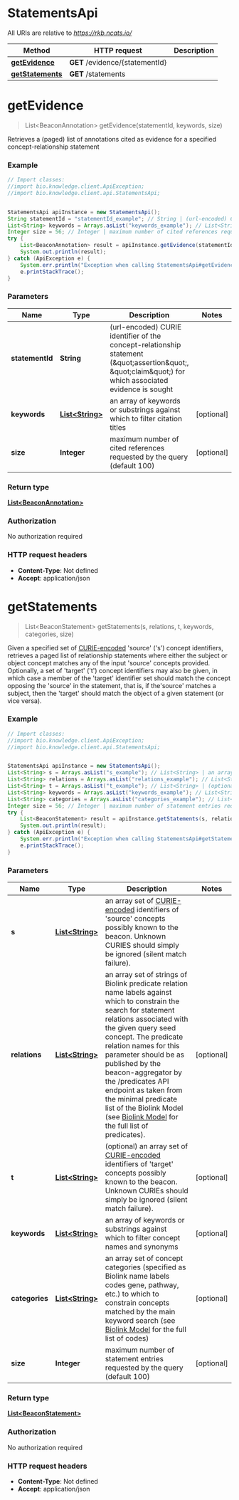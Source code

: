 # StatementsApi

All URIs are relative to *https://rkb.ncats.io/*

Method | HTTP request | Description
------------- | ------------- | -------------
[**getEvidence**](StatementsApi.md#getEvidence) | **GET** /evidence/{statementId} | 
[**getStatements**](StatementsApi.md#getStatements) | **GET** /statements | 


<a name="getEvidence"></a>
# **getEvidence**
> List&lt;BeaconAnnotation&gt; getEvidence(statementId, keywords, size)



Retrieves a (paged) list of annotations cited as evidence for a specified concept-relationship statement 

### Example
```java
// Import classes:
//import bio.knowledge.client.ApiException;
//import bio.knowledge.client.api.StatementsApi;


StatementsApi apiInstance = new StatementsApi();
String statementId = "statementId_example"; // String | (url-encoded) CURIE identifier of the concept-relationship statement (\"assertion\", \"claim\") for which associated evidence is sought 
List<String> keywords = Arrays.asList("keywords_example"); // List<String> | an array of keywords or substrings against which to filter citation titles
Integer size = 56; // Integer | maximum number of cited references requested by the query (default 100) 
try {
    List<BeaconAnnotation> result = apiInstance.getEvidence(statementId, keywords, size);
    System.out.println(result);
} catch (ApiException e) {
    System.err.println("Exception when calling StatementsApi#getEvidence");
    e.printStackTrace();
}
```

### Parameters

Name | Type | Description  | Notes
------------- | ------------- | ------------- | -------------
 **statementId** | **String**| (url-encoded) CURIE identifier of the concept-relationship statement (\&quot;assertion\&quot;, \&quot;claim\&quot;) for which associated evidence is sought  |
 **keywords** | [**List&lt;String&gt;**](String.md)| an array of keywords or substrings against which to filter citation titles | [optional]
 **size** | **Integer**| maximum number of cited references requested by the query (default 100)  | [optional]

### Return type

[**List&lt;BeaconAnnotation&gt;**](BeaconAnnotation.md)

### Authorization

No authorization required

### HTTP request headers

 - **Content-Type**: Not defined
 - **Accept**: application/json

<a name="getStatements"></a>
# **getStatements**
> List&lt;BeaconStatement&gt; getStatements(s, relations, t, keywords, categories, size)



Given a specified set of [CURIE-encoded](https://www.w3.org/TR/curie/)  &#39;source&#39; (&#39;s&#39;) concept identifiers,  retrieves a paged list of relationship statements where either the subject or object concept matches any of the input &#39;source&#39; concepts provided.  Optionally, a set of &#39;target&#39; (&#39;t&#39;) concept  identifiers may also be given, in which case a member of the &#39;target&#39; identifier set should match the concept opposing the &#39;source&#39; in the  statement, that is, if the&#39;source&#39; matches a subject, then the  &#39;target&#39; should match the object of a given statement (or vice versa). 

### Example
```java
// Import classes:
//import bio.knowledge.client.ApiException;
//import bio.knowledge.client.api.StatementsApi;


StatementsApi apiInstance = new StatementsApi();
List<String> s = Arrays.asList("s_example"); // List<String> | an array set of [CURIE-encoded](https://www.w3.org/TR/curie/) identifiers of  'source' concepts possibly known to the beacon. Unknown CURIES should simply be ignored (silent match failure). 
List<String> relations = Arrays.asList("relations_example"); // List<String> | an array set of strings of Biolink predicate relation name labels against which to constrain the search for statement relations associated with the given query seed concept. The predicate  relation names for this parameter should be as published by  the beacon-aggregator by the /predicates API endpoint as taken from the minimal predicate list of the Biolink Model  (see [Biolink Model](https://biolink.github.io/biolink-model)  for the full list of predicates). 
List<String> t = Arrays.asList("t_example"); // List<String> | (optional) an array set of [CURIE-encoded](https://www.w3.org/TR/curie/) identifiers of 'target' concepts possibly known to the beacon.  Unknown CURIEs should simply be ignored (silent match failure). 
List<String> keywords = Arrays.asList("keywords_example"); // List<String> | an array of keywords or substrings against which to filter concept names and synonyms
List<String> categories = Arrays.asList("categories_example"); // List<String> | an array set of concept categories (specified as Biolink name labels codes gene, pathway, etc.) to which to constrain concepts matched by the main keyword search (see [Biolink Model](https://biolink.github.io/biolink-model) for the full list of codes) 
Integer size = 56; // Integer | maximum number of statement entries requested by the query (default 100) 
try {
    List<BeaconStatement> result = apiInstance.getStatements(s, relations, t, keywords, categories, size);
    System.out.println(result);
} catch (ApiException e) {
    System.err.println("Exception when calling StatementsApi#getStatements");
    e.printStackTrace();
}
```

### Parameters

Name | Type | Description  | Notes
------------- | ------------- | ------------- | -------------
 **s** | [**List&lt;String&gt;**](String.md)| an array set of [CURIE-encoded](https://www.w3.org/TR/curie/) identifiers of  &#39;source&#39; concepts possibly known to the beacon. Unknown CURIES should simply be ignored (silent match failure).  |
 **relations** | [**List&lt;String&gt;**](String.md)| an array set of strings of Biolink predicate relation name labels against which to constrain the search for statement relations associated with the given query seed concept. The predicate  relation names for this parameter should be as published by  the beacon-aggregator by the /predicates API endpoint as taken from the minimal predicate list of the Biolink Model  (see [Biolink Model](https://biolink.github.io/biolink-model)  for the full list of predicates).  | [optional]
 **t** | [**List&lt;String&gt;**](String.md)| (optional) an array set of [CURIE-encoded](https://www.w3.org/TR/curie/) identifiers of &#39;target&#39; concepts possibly known to the beacon.  Unknown CURIEs should simply be ignored (silent match failure).  | [optional]
 **keywords** | [**List&lt;String&gt;**](String.md)| an array of keywords or substrings against which to filter concept names and synonyms | [optional]
 **categories** | [**List&lt;String&gt;**](String.md)| an array set of concept categories (specified as Biolink name labels codes gene, pathway, etc.) to which to constrain concepts matched by the main keyword search (see [Biolink Model](https://biolink.github.io/biolink-model) for the full list of codes)  | [optional]
 **size** | **Integer**| maximum number of statement entries requested by the query (default 100)  | [optional]

### Return type

[**List&lt;BeaconStatement&gt;**](BeaconStatement.md)

### Authorization

No authorization required

### HTTP request headers

 - **Content-Type**: Not defined
 - **Accept**: application/json


